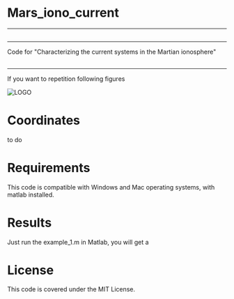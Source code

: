 # Mars_iono_current
---
##
---
Code for "Characterizing the current systems in the Martian ionosphere"
## 
---
If you want to repetition following figures

![LOGO](Figure/Fig/Bmse_xyz_slice_3_0.5_Bt10_q1.tiff)
  


 # Coordinates
  
  to do
  
  # Requirements
  
  This code is compatible with Windows and Mac operating systems, with matlab installed. 
  
  # Results
  
  Just run the example_1.m in Matlab, you will get a

  
  # License
  This code is covered under the MIT License.

